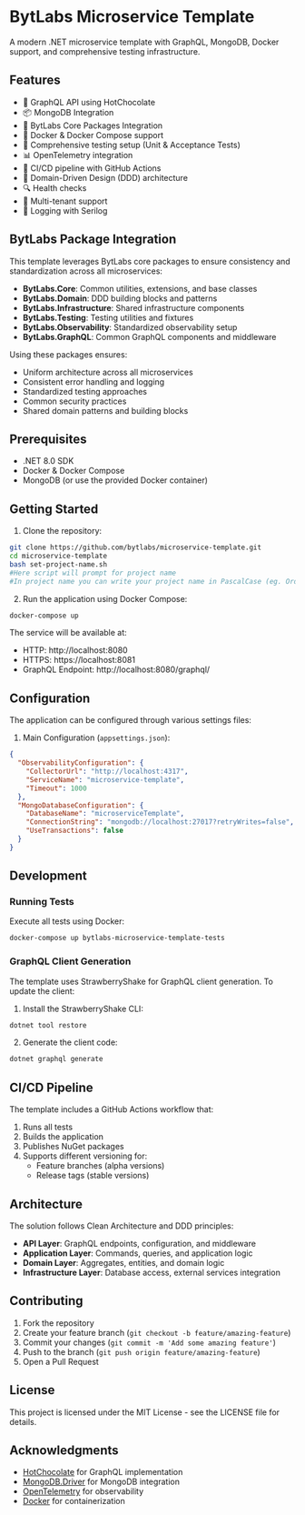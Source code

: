 # BytLabs Microservice Template

A modern .NET microservice template with GraphQL, MongoDB, Docker support, and comprehensive testing infrastructure.

## Features

- 🚀 GraphQL API using HotChocolate
- 📦 MongoDB Integration
- 🐳 BytLabs Core Packages Integration
- 🐳 Docker & Docker Compose support
- 🧪 Comprehensive testing setup (Unit & Acceptance Tests)
- 📊 OpenTelemetry integration
- 🔄 CI/CD pipeline with GitHub Actions
- 🎯 Domain-Driven Design (DDD) architecture
- 🔍 Health checks
- 👥 Multi-tenant support
- 📝 Logging with Serilog

## BytLabs Package Integration

This template leverages BytLabs core packages to ensure consistency and standardization across all microservices:

- **BytLabs.Core**: Common utilities, extensions, and base classes
- **BytLabs.Domain**: DDD building blocks and patterns
- **BytLabs.Infrastructure**: Shared infrastructure components
- **BytLabs.Testing**: Testing utilities and fixtures
- **BytLabs.Observability**: Standardized observability setup
- **BytLabs.GraphQL**: Common GraphQL components and middleware

Using these packages ensures:
- Uniform architecture across all microservices
- Consistent error handling and logging
- Standardized testing approaches
- Common security practices
- Shared domain patterns and building blocks

## Prerequisites

- .NET 8.0 SDK
- Docker & Docker Compose
- MongoDB (or use the provided Docker container)

## Getting Started

1. Clone the repository:

```bash
git clone https://github.com/bytlabs/microservice-template.git
cd microservice-template
bash set-project-name.sh
#Here script will prompt for project name
#In project name you can write your project name in PascalCase (eg. OrderManagement)
```

2. Run the application using Docker Compose:

```bash
docker-compose up
```

The service will be available at:
- HTTP: http://localhost:8080
- HTTPS: https://localhost:8081
- GraphQL Endpoint: http://localhost:8080/graphql/

## Configuration

The application can be configured through various settings files:

1. Main Configuration (`appsettings.json`):
```json
{
  "ObservabilityConfiguration": {
    "CollectorUrl": "http://localhost:4317",
    "ServiceName": "microservice-template",
    "Timeout": 1000
  },
  "MongoDatabaseConfiguration": {
    "DatabaseName": "microserviceTemplate",
    "ConnectionString": "mongodb://localhost:27017?retryWrites=false",
    "UseTransactions": false
  }
}
```

## Development

### Running Tests

Execute all tests using Docker:
```bash
docker-compose up bytlabs-microservice-template-tests
```

### GraphQL Client Generation

The template uses StrawberryShake for GraphQL client generation. To update the client:

1. Install the StrawberryShake CLI:
```bash
dotnet tool restore
```

2. Generate the client code:
```bash
dotnet graphql generate
```

## CI/CD Pipeline

The template includes a GitHub Actions workflow that:

1. Runs all tests
2. Builds the application
3. Publishes NuGet packages
4. Supports different versioning for:
   - Feature branches (alpha versions)
   - Release tags (stable versions)

## Architecture

The solution follows Clean Architecture and DDD principles:

- **API Layer**: GraphQL endpoints, configuration, and middleware
- **Application Layer**: Commands, queries, and application logic
- **Domain Layer**: Aggregates, entities, and domain logic
- **Infrastructure Layer**: Database access, external services integration

## Contributing

1. Fork the repository
2. Create your feature branch (`git checkout -b feature/amazing-feature`)
3. Commit your changes (`git commit -m 'Add some amazing feature'`)
4. Push to the branch (`git push origin feature/amazing-feature`)
5. Open a Pull Request

## License

This project is licensed under the MIT License - see the LICENSE file for details.

## Acknowledgments

- [HotChocolate](https://chillicream.com/docs/hotchocolate) for GraphQL implementation
- [MongoDB.Driver](https://www.mongodb.com/docs/drivers/csharp/) for MongoDB integration
- [OpenTelemetry](https://opentelemetry.io/) for observability
- [Docker](https://www.docker.com/) for containerization

